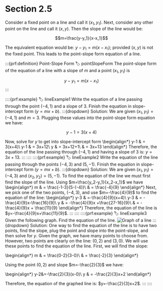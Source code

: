 # Section 2.5

Consider a fixed point on a line and call it $(x_1,y_1)$. Next, consider any other point on the line and call it $(x,y)$. Then the slope of the line would be:

$$m=\frac{y-y_1}{x-x_1}$$

The equivalent equation would be: $y-y_1=m(x-x_1)$; provided $(x,y)$ is not the fixed point. This leads to the point-slope form equation of a line.

:::{prf:definition} Point-Slope Form
:label: pointSlopeForm
The point-slope form of the equation of a line with a slope of $m$ and a point $(x_1,y_1)$ is 

$$y-y_1=m(x-x_1)$$
:::

::::{prf:example}
:label: lineExample1
Write the equation of a line passing through the point $(-4,1)$ and a slope of $3$. Finish the equation in slope-intercept form ($y=mx+b$).
:::{dropdown} Solution:
We are given $(x_1,y_1)=(-4,1)$ and $m=3$. Plugging these values into the point-slope form equation we have:

$$y-1=3(x+4)$$

Now, solve for $y$ to get into slope-intercept form
\begin{align*}
    y-1 & = 3(x+4)\\
    y-1 & = 3x+12\\
    y & = 3x+12+1\\
    & = 3x+13
\end{align*}
Therefore, the equation of the line passing through $(-4,1)$ and having a slope of $3$ is: $y=3x+13$.
:::
::::
::::{prf:example}
:label: lineExample2
Write the equation of the line passing through the points $(-4,3)$ and $(5,-1)$. Finish the equation in slope-intercept form ($y=mx+b$).
:::{dropdown} Solution:
We are given $(x_1,y_1)=(-4,3)$ and $(x_2,y_2)=(5,-1)$. To find the equation of the line we must first find the slope of the line. Using $m=\frac{y_2-y_1}{x_2-x_1}$ we have
\begin{align*}
    m & = \frac{-1-3}{5-(-4)}\\
    & = \frac{-4}{9}
\end{align*}
Next, we pick one of the two points, $(-4,3)$, and use $m=-\frac{4}{9}$ to find the equation of the line:
\begin{align*}
    y-3 & =-\frac{4}{9}(x+4)\\
    y-3 & = -\frac{4}{9}x-\frac{16}{9}\\
    y & = -\frac{4}{9}x +\frac{27-16}{9}\\
    & = -\frac{4}{9}x + \frac{11}{9}
\end{align*}
Therefore, the equation of the line is $y=-\frac{4}{9}x+\frac{11}{9}$.
:::
::::
::::{prf:example}
:label: lineExample3
Given the following graph. Find the equation of the line.
![Graph of a line](images/graphline1.png)
:::{dropdown} Solution:
One way to find the equation of the line is to have two points, find the slope, plug the point and slope into the point-slope, and then solve for $y$. Given the graph, we have many points to choose from. However, two points are clearly on the line: $(0,2)$ and $(3,0)$. We will use these points to find the equation of the line. First, we will find the slope:

\begin{align*}
    m & = \frac{0-2}{3-0}\\
    & = \frac{-2}{3}
\end{align*}

Using the point $(0,2)$ and slope $m=-\frac{2}{3}$ we have:

\begin{align*}
    y-2&=-\frac{2}{3}(x-0)\\
    y & = -\frac{2}{3}x+2
\end{align*}

Therefore, the equation of the graphed line is: $y=-\frac{2}{3}x+2$.
:::
::::
